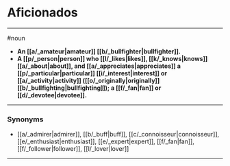# Aficionados
---
#noun
- **An [[a/_amateur|amateur]] [[b/_bullfighter|bullfighter]].**
- **A [[p/_person|person]] who [[l/_likes|likes]], [[k/_knows|knows]] [[a/_about|about]], and [[a/_appreciates|appreciates]] a [[p/_particular|particular]] [[i/_interest|interest]] or [[a/_activity|activity]] ([[o/_originally|originally]] [[b/_bullfighting|bullfighting]]); a [[f/_fan|fan]] or [[d/_devotee|devotee]].**
---
### Synonyms
- [[a/_admirer|admirer]], [[b/_buff|buff]], [[c/_connoisseur|connoisseur]], [[e/_enthusiast|enthusiast]], [[e/_expert|expert]], [[f/_fan|fan]], [[f/_follower|follower]], [[l/_lover|lover]]
---
